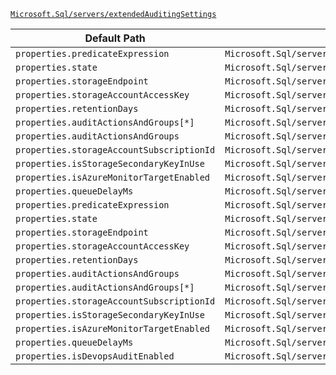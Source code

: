 [`Microsoft.Sql/servers/extendedAuditingSettings`](https://docs.microsoft.com/en-us/azure/templates/microsoft.sql/servers/extendedauditingsettings)

| Default Path | Alias |
|---|---|
| `properties.predicateExpression` | `Microsoft.Sql/servers/extendedAuditingSettings/default.predicateExpression` |
| `properties.state` | `Microsoft.Sql/servers/extendedAuditingSettings/default.state` |
| `properties.storageEndpoint` | `Microsoft.Sql/servers/extendedAuditingSettings/default.storageEndpoint` |
| `properties.storageAccountAccessKey` | `Microsoft.Sql/servers/extendedAuditingSettings/default.storageAccountAccessKey` |
| `properties.retentionDays` | `Microsoft.Sql/servers/extendedAuditingSettings/default.retentionDays` |
| `properties.auditActionsAndGroups[*]` | `Microsoft.Sql/servers/extendedAuditingSettings/default.auditActionsAndGroups[*]` |
| `properties.auditActionsAndGroups` | `Microsoft.Sql/servers/extendedAuditingSettings/default.auditActionsAndGroups` |
| `properties.storageAccountSubscriptionId` | `Microsoft.Sql/servers/extendedAuditingSettings/default.storageAccountSubscriptionId` |
| `properties.isStorageSecondaryKeyInUse` | `Microsoft.Sql/servers/extendedAuditingSettings/default.isStorageSecondaryKeyInUse` |
| `properties.isAzureMonitorTargetEnabled` | `Microsoft.Sql/servers/extendedAuditingSettings/default.isAzureMonitorTargetEnabled` |
| `properties.queueDelayMs` | `Microsoft.Sql/servers/extendedAuditingSettings/default.queueDelayMs` |
| `properties.predicateExpression` | `Microsoft.Sql/servers/extendedAuditingSettings/predicateExpression` |
| `properties.state` | `Microsoft.Sql/servers/extendedAuditingSettings/state` |
| `properties.storageEndpoint` | `Microsoft.Sql/servers/extendedAuditingSettings/storageEndpoint` |
| `properties.storageAccountAccessKey` | `Microsoft.Sql/servers/extendedAuditingSettings/storageAccountAccessKey` |
| `properties.retentionDays` | `Microsoft.Sql/servers/extendedAuditingSettings/retentionDays` |
| `properties.auditActionsAndGroups` | `Microsoft.Sql/servers/extendedAuditingSettings/auditActionsAndGroups` |
| `properties.auditActionsAndGroups[*]` | `Microsoft.Sql/servers/extendedAuditingSettings/auditActionsAndGroups[*]` |
| `properties.storageAccountSubscriptionId` | `Microsoft.Sql/servers/extendedAuditingSettings/storageAccountSubscriptionId` |
| `properties.isStorageSecondaryKeyInUse` | `Microsoft.Sql/servers/extendedAuditingSettings/isStorageSecondaryKeyInUse` |
| `properties.isAzureMonitorTargetEnabled` | `Microsoft.Sql/servers/extendedAuditingSettings/isAzureMonitorTargetEnabled` |
| `properties.queueDelayMs` | `Microsoft.Sql/servers/extendedAuditingSettings/queueDelayMs` |
| `properties.isDevopsAuditEnabled` | `Microsoft.Sql/servers/extendedAuditingSettings/isDevopsAuditEnabled` |

